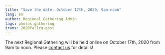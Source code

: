 ```yaml
---
title: "Save the date: October 17th, 2020, 9am-noon"
lang: en
author: Regional Gathering Admin
tags: photos,gathering
trans: 2020fallrg-post
---
```

The next Regional Gathering will be held online on October 17th, 2020 from 9am to noon. Please [contact us](/contact) for details!

